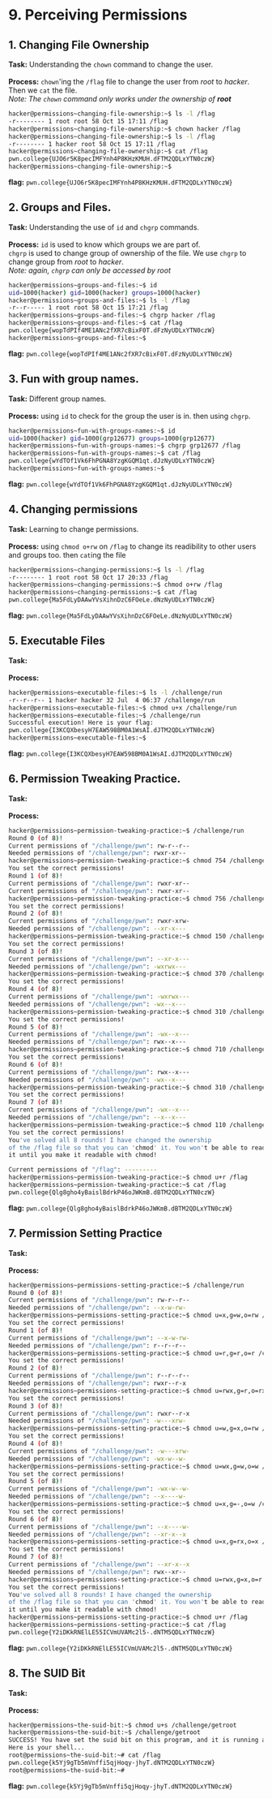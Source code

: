 # 9. Perceiving Permissions
## 1. Changing File Ownership 
**Task:** Understanding the `chown` command to change the user. 
</br></br>
**Process:** `chown`'ing the `/flag` file to change the user from _root_ to _hacker_. Then we `cat` the file.
</br>
_Note: The `chown` command only works under the ownership of **root**_
</br>

```bash
hacker@permissions~changing-file-ownership:~$ ls -l /flag
-r-------- 1 root root 58 Oct 15 17:11 /flag
hacker@permissions~changing-file-ownership:~$ chown hacker /flag
hacker@permissions~changing-file-ownership:~$ ls -l /flag
-r-------- 1 hacker root 58 Oct 15 17:11 /flag
hacker@permissions~changing-file-ownership:~$ cat /flag
pwn.college{UJO6r5K8pecIMFYnh4P8KHzKMUH.dFTM2QDLxYTN0czW}
hacker@permissions~changing-file-ownership:~$
```
**flag:** `pwn.college{UJO6r5K8pecIMFYnh4P8KHzKMUH.dFTM2QDLxYTN0czW}`

## 2. Groups and Files.
**Task:** Understanding the use of `id` and `chgrp` commands.
</br></br>
**Process:** `id` is used to know which groups we are part of.
</br>
`chgrp` is used to change group of ownership of the file. We use `chgrp` to change group from _root_ to _hacker_.
</br>
_Note: again, `chgrp` can only be accessed by root_
```bash
hacker@permissions~groups-and-files:~$ id
uid=1000(hacker) gid=1000(hacker) groups=1000(hacker)
hacker@permissions~groups-and-files:~$ ls -l /flag
-r--r----- 1 root root 58 Oct 15 17:21 /flag
hacker@permissions~groups-and-files:~$ chgrp hacker /flag
hacker@permissions~groups-and-files:~$ cat /flag
pwn.college{wopTdPIf4ME1ANc2fXR7cBixF0T.dFzNyUDLxYTN0czW}
hacker@permissions~groups-and-files:~$
```
**flag:** `pwn.college{wopTdPIf4ME1ANc2fXR7cBixF0T.dFzNyUDLxYTN0czW}`

## 3. Fun with group names.
**Task:** Different group names.
</br></br>
**Process:** using `id` to check for the group the user is in. then using `chgrp`.
</br>
```bash
hacker@permissions~fun-with-groups-names:~$ id
uid=1000(hacker) gid=1000(grp12677) groups=1000(grp12677)
hacker@permissions~fun-with-groups-names:~$ chgrp grp12677 /flag
hacker@permissions~fun-with-groups-names:~$ cat /flag
pwn.college{wYdTOf1Vk6FhPGNA8YzgKGQM1qt.dJzNyUDLxYTN0czW}
hacker@permissions~fun-with-groups-names:~$

```
**flag:** `pwn.college{wYdTOf1Vk6FhPGNA8YzgKGQM1qt.dJzNyUDLxYTN0czW}`
## 4. Changing permissions
**Task:** Learning to change permissions.
</br></br>
**Process:** using `chmod o+rw` on `/flag` to change its readibility to other users and groups too. then `cat`ing the file
</br>
```bash
hacker@permissions~changing-permissions:~$ ls -l /flag
-r-------- 1 root root 58 Oct 17 20:33 /flag
hacker@permissions~changing-permissions:~$ chmod o+rw /flag
hacker@permissions~changing-permissions:~$ cat /flag
pwn.college{Ma5FdLyDAAwYVsXihnDzC6FOeLe.dNzNyUDLxYTN0czW}
```
**flag:** `pwn.college{Ma5FdLyDAAwYVsXihnDzC6FOeLe.dNzNyUDLxYTN0czW}`

## 5. Executable Files
**Task:**
</br></br>
**Process:**
</br>
```bash
hacker@permissions~executable-files:~$ ls -l /challenge/run
-r--r--r-- 1 hacker hacker 32 Jul  4 06:37 /challenge/run
hacker@permissions~executable-files:~$ chmod u+x /challenge/run
hacker@permissions~executable-files:~$ /challenge/run
Successful execution! Here is your flag:
pwn.college{I3KCQXbesyH7EAW598BM0A1WsAI.dJTM2QDLxYTN0czW}
hacker@permissions~executable-files:~$
```
**flag:** `pwn.college{I3KCQXbesyH7EAW598BM0A1WsAI.dJTM2QDLxYTN0czW}`

## 6. Permission Tweaking Practice.
**Task:**
</br></br>
**Process:**
</br>
```bash
hacker@permissions~permission-tweaking-practice:~$ /challenge/run
Round 0 (of 8)!
Current permissions of "/challenge/pwn": rw-r--r--
Needed permissions of "/challenge/pwn": rwxr-xr--
hacker@permissions~permission-tweaking-practice:~$ chmod 754 /challenge/pwn
You set the correct permissions!
Round 1 (of 8)!
Current permissions of "/challenge/pwn": rwxr-xr--
Current permissions of "/challenge/pwn": rwxr-xr--
hacker@permissions~permission-tweaking-practice:~$ chmod 756 /challenge/pwn
You set the correct permissions!
Round 2 (of 8)!
Current permissions of "/challenge/pwn": rwxr-xrw-
Needed permissions of "/challenge/pwn": --xr-x---
hacker@permissions~permission-tweaking-practice:~$ chmod 150 /challenge/pwn
You set the correct permissions!
Round 3 (of 8)!
Current permissions of "/challenge/pwn": --xr-x---
Needed permissions of "/challenge/pwn": -wxrwx---
hacker@permissions~permission-tweaking-practice:~$ chmod 370 /challenge/pwn
You set the correct permissions!
Round 4 (of 8)!
Current permissions of "/challenge/pwn": -wxrwx---
Needed permissions of "/challenge/pwn": -wx--x---
hacker@permissions~permission-tweaking-practice:~$ chmod 310 /challenge/pwn
You set the correct permissions!
Round 5 (of 8)!
Current permissions of "/challenge/pwn": -wx--x---
Needed permissions of "/challenge/pwn": rwx--x---
hacker@permissions~permission-tweaking-practice:~$ chmod 710 /challenge/pwn
You set the correct permissions!
Round 6 (of 8)!
Current permissions of "/challenge/pwn": rwx--x---
Needed permissions of "/challenge/pwn": -wx--x---
hacker@permissions~permission-tweaking-practice:~$ chmod 310 /challenge/pwn
You set the correct permissions!
Round 7 (of 8)!
Current permissions of "/challenge/pwn": -wx--x---
Needed permissions of "/challenge/pwn": --x--x---
hacker@permissions~permission-tweaking-practice:~$ chmod 110 /challenge/pwn
You set the correct permissions!
You've solved all 8 rounds! I have changed the ownership
of the /flag file so that you can 'chmod' it. You won't be able to read
it until you make it readable with chmod!

Current permissions of "/flag": ---------
hacker@permissions~permission-tweaking-practice:~$ chmod u+r /flag
hacker@permissions~permission-tweaking-practice:~$ cat /flag
pwn.college{Qlg8gho4yBaislBdrkP46oJWKmB.dBTM2QDLxYTN0czW}
```
**flag:** `pwn.college{Qlg8gho4yBaislBdrkP46oJWKmB.dBTM2QDLxYTN0czW}`

## 7. Permission Setting Practice
**Task:**
</br></br>
**Process:**
</br>
```bash
hacker@permissions~permissions-setting-practice:~$ /challenge/run
Round 0 (of 8)!
Current permissions of "/challenge/pwn": rw-r--r--
Needed permissions of "/challenge/pwn": --x-w-rw-
hacker@permissions~permissions-setting-practice:~$ chmod u=x,g=w,o=rw /challenge/pwn
You set the correct permissions!
Round 1 (of 8)!
Current permissions of "/challenge/pwn": --x-w-rw-
Needed permissions of "/challenge/pwn": r--r--r--
hacker@permissions~permissions-setting-practice:~$ chmod u=r,g=r,o=r /challenge/pwn
You set the correct permissions!
Round 2 (of 8)!
Current permissions of "/challenge/pwn": r--r--r--
Needed permissions of "/challenge/pwn": rwxr--r-x
hacker@permissions~permissions-setting-practice:~$ chmod u=rwx,g=r,o=rx /challenge/pwn
You set the correct permissions!
Round 3 (of 8)!
Current permissions of "/challenge/pwn": rwxr--r-x
Needed permissions of "/challenge/pwn": -w---xrw-
hacker@permissions~permissions-setting-practice:~$ chmod u=w,g=x,o=rw /challenge/pwn
You set the correct permissions!
Round 4 (of 8)!
Current permissions of "/challenge/pwn": -w---xrw-
Needed permissions of "/challenge/pwn": -wx-w--w-
hacker@permissions~permissions-setting-practice:~$ chmod u=wx,g=w,o=w /challenge/pwn
You set the correct permissions!
Round 5 (of 8)!
Current permissions of "/challenge/pwn": -wx-w--w-
Needed permissions of "/challenge/pwn": --x----w-
hacker@permissions~permissions-setting-practice:~$ chmod u=x,g=-,o=w /challenge/pwn
You set the correct permissions!
Round 6 (of 8)!
Current permissions of "/challenge/pwn": --x----w-
Needed permissions of "/challenge/pwn": --xr-x--x
hacker@permissions~permissions-setting-practice:~$ chmod u=x,g=rx,o=x /challenge/pwn
You set the correct permissions!
Round 7 (of 8)!
Current permissions of "/challenge/pwn": --xr-x--x
Needed permissions of "/challenge/pwn": rwx--xr--
hacker@permissions~permissions-setting-practice:~$ chmod u=rwx,g=x,o=r /challenge/pwn
You set the correct permissions!
You've solved all 8 rounds! I have changed the ownership
of the /flag file so that you can 'chmod' it. You won't be able to read
it until you make it readable with chmod!
hacker@permissions~permissions-setting-practice:~$ chmod u+r /flag
hacker@permissions~permissions-setting-practice:~$ cat /flag
pwn.college{Y2iDKkRNElLE55ICVmUVAMc2l5-.dNTM5QDLxYTN0czW}
```
**flag:** `pwn.college{Y2iDKkRNElLE55ICVmUVAMc2l5-.dNTM5QDLxYTN0czW}`

## 8. The SUID Bit
**Task:**
</br></br>
**Process:**
</br>
```bash
hacker@permissions~the-suid-bit:~$ chmod u+s /challenge/getroot
hacker@permissions~the-suid-bit:~$ /challenge/getroot
SUCCESS! You have set the suid bit on this program, and it is running as root!
Here is your shell...
root@permissions~the-suid-bit:~# cat /flag
pwn.college{k5Yj9gTb5mVnffi5qjHoqy-jhyT.dNTM2QDLxYTN0czW}
root@permissions~the-suid-bit:~#
```
**flag:** `pwn.college{k5Yj9gTb5mVnffi5qjHoqy-jhyT.dNTM2QDLxYTN0czW}`


